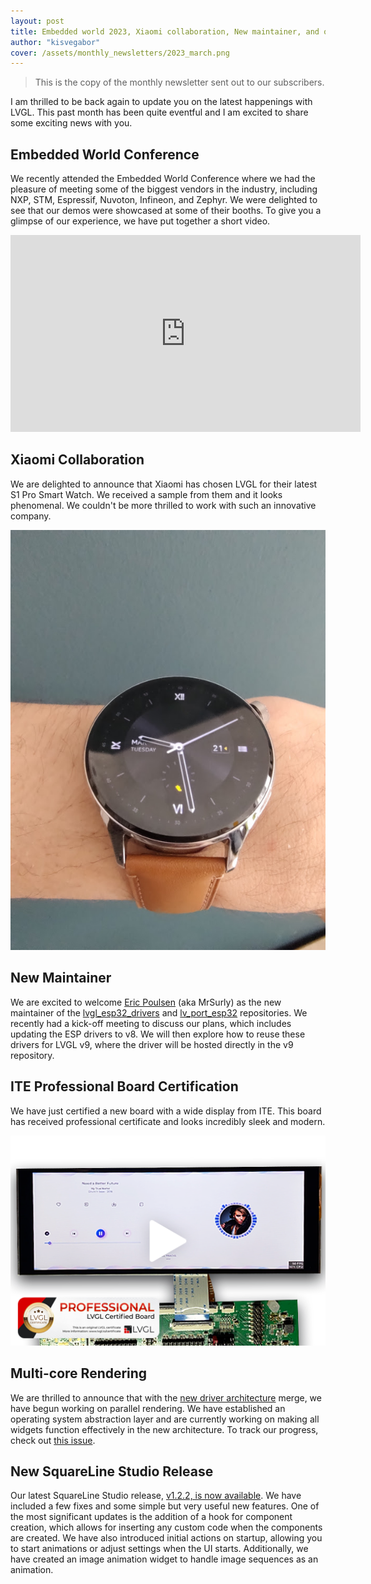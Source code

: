 ```yaml
---
layout: post
title: Embedded world 2023, Xiaomi collaboration, New maintainer, and others
author: "kisvegabor"
cover: /assets/monthly_newsletters/2023_march.png
---
```


> This is the copy of the monthly newsletter sent out to our subscribers. 


I am thrilled to be back again to update you on the latest happenings with LVGL. This past month has been quite eventful and I am excited to share some exciting news with you.
 

## Embedded World Conference
We recently attended the Embedded World Conference where we had the pleasure of meeting some of the biggest vendors in the industry, including NXP, STM, Espressif, Nuvoton, Infineon, and Zephyr. We were delighted to see that our demos were showcased at some of their booths. To give you a glimpse of our experience, we have put together a short video.

 
<iframe width="560" height="315" src="https://www.youtube.com/embed/Ey2zkG55fZI" title="YouTube video player" frameborder="0" allow="accelerometer; autoplay; clipboard-write; encrypted-media; gyroscope; picture-in-picture; web-share" allowfullscreen></iframe>

## Xiaomi Collaboration
We are delighted to announce that Xiaomi has chosen LVGL for their latest S1 Pro Smart Watch. We received a sample from them and it looks phenomenal. We couldn't be more thrilled to work with such an innovative company.

![Xiaomi S1 Pro (powered by LVGL)](/assets/monthly_newsletters/s1_pro_2.jpg)

## New Maintainer
We are excited to welcome [Eric Poulsen](https://github.com/MrSurly) (aka MrSurly) as the new maintainer of the [lvgl_esp32_drivers](https://github.com/lvgl/lvgl_esp32_drivers/) and [lv_port_esp32](https://github.com/lvgl/lv_port_esp32) repositories. We recently had a kick-off meeting to discuss our plans, which includes updating the ESP drivers to v8. We will then explore how to reuse these drivers for LVGL v9, where the driver will be hosted directly in the v9 repository.


## ITE Professional Board Certification
We have just certified a new board with a wide display from ITE. This board has received professional certificate and looks incredibly sleek and modern.

[![IT986x_EVB LVGL board certification](/assets/monthly_newsletters/IT986x_EVB.png)](https://blog.lvgl.io/2023-03-17/it986x-evb-review)

## Multi-core Rendering
We are thrilled to announce that with the [new driver architecture](https://github.com/lvgl/lvgl/issues/4011) merge, we have begun working on parallel rendering. We have established an operating system abstraction layer and are currently working on making all widgets function effectively in the new architecture. To track our progress, check out [this issue](https://github.com/lvgl/lvgl/issues/4016).

## New SquareLine Studio Release
Our latest SquareLine Studio release, [v1.2.2, is now available](https://forum.squareline.io/t/v1-2-2-is-released/1024/3). We have included a few fixes and some simple but very useful new features. One of the most significant updates is the addition of a hook for component creation, which allows for inserting any custom code when the components are created. We have also introduced initial actions on startup, allowing you to start animations or adjust settings when the UI starts. Additionally, we have created an image animation widget to handle image sequences as an animation.


